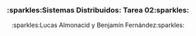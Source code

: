 <br />
<div align="center">

  <h3 align="center">:sparkles:Sistemas Distribuidos: Tarea 02:sparkles:</h3>

  <p align="center">
    :sparkles:Lucas Almonacid y Benjamín Fernández:sparkles:
  </p>
</div>
